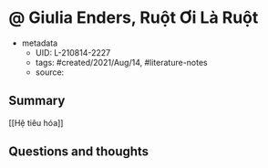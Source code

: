 # @ Giulia Enders, Ruột Ơi Là Ruột


- metadata
	- UID: L-210814-2227
	- tags: #created/2021/Aug/14, #literature-notes 
	- source: 

## Summary
[[Hệ tiêu hóa]]

## Questions and thoughts
